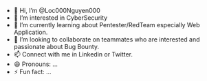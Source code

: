 - 👋 Hi, I’m @Loc000Nguyen000
- 👀 I’m interested in CyberSecurity
- 🌱 I’m currently learning about Pentester/RedTeam especially Web Application. 
- 💞️ I’m looking to collaborate on teammates who are interested and passionate about Bug Bounty.
- 📫 Connect with me in Linkedin or Twitter.
- 😄 Pronouns: ...
- ⚡ Fun fact: ...

<!---
Loc000Nguyen000/Loc000Nguyen000 is a ✨ special ✨ repository because its `README.md` (this file) appears on your GitHub profile.
You can click the Preview link to take a look at your changes.
--->
